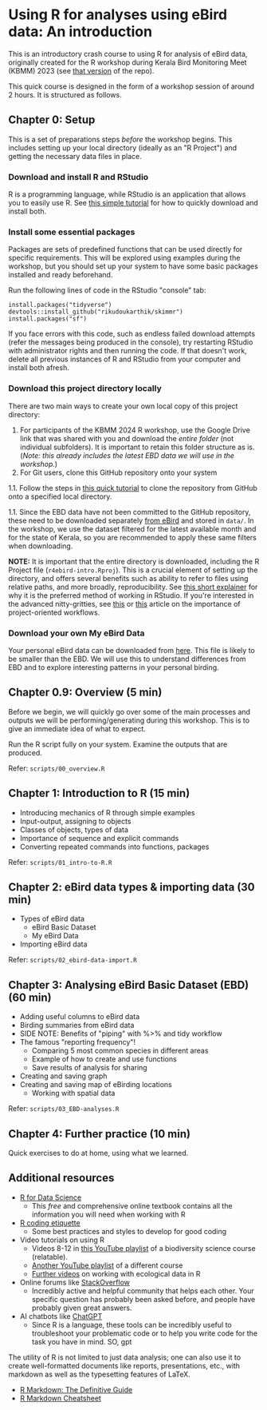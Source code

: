 # Using R for analyses using eBird data: An introduction

This is an introductory crash course to using R for analysis of eBird data, originally created for the R workshop during Kerala Bird Monitoring Meet (KBMM) 2023 (see [that version](https://github.com/rikudoukarthik/r4ebird-intro/releases/tag/v2023.06) of the repo). 

This quick course is designed in the form of a workshop session of around 2 hours. It is structured as follows.

## Chapter 0: Setup

This is a set of preparations steps *before* the workshop begins. This includes setting up your local directory (ideally as an "R Project") and getting the necessary data files in place.

### Download and install R and RStudio

R is a programming language, while RStudio is an application that allows you to easily use R. See [this simple tutorial](https://rstudio-education.github.io/hopr/starting.html) for how to quickly download and install both.

### Install some essential packages

Packages are sets of predefined functions that can be used directly for specific requirements. This will be explored using examples during the workshop, but you should set up your system to have some basic packages installed and ready beforehand.

Run the following lines of code in the RStudio "console" tab:

```
install.packages("tidyverse")
devtools::install_github("rikudoukarthik/skimmr")
install.packages("sf")
```

If you face errors with this code, such as endless failed download attempts (refer the messages being produced in the console), try restarting RStudio with administrator rights and then running the code. If that doesn't work, delete all previous instances of R and RStudio from your computer and install both afresh.

### Download this project directory locally

There are two main ways to create your own local copy of this project directory:

1. For participants of the KBMM 2024 R workshop, use the Google Drive link that was shared with you and download the *entire folder* (not individual subfolders). It is important to retain this folder structure as is. (*Note: this already includes the latest EBD data we will use in the workshop.*)
1. For Git users, clone this GitHub repository onto your system

  1.1. Follow the steps in [this quick tutorial](https://argoshare.is.ed.ac.uk/healthyr_book/clone-an-existing-github-project-to-new-rstudio-project.html#fig:chap14-fig-clone) to clone the repository from GitHub onto a specified local directory.
    
  1.1. Since the EBD data have not been committed to the GitHub repository, these need to be downloaded separately [from eBird](https://ebird.org/data/download/ebd) and stored in `data/`. In the workshop, we use the dataset filtered for the latest available month and for the state of Kerala, so you are recommended to apply these same filters when downloading.
    
**NOTE:** It is important that the entire directory is downloaded, including the R Project file (`r4ebird-intro.Rproj`). This is a crucial element of setting up the directory, and offers several benefits  such as ability to refer to files using relative paths, and more broadly, reproducibility. See [this short explainer](https://rfortherestofus.com/2022/10/rstudio-projects) for why it is the preferred method of working in RStudio. If you're interested in the advanced nitty-gritties, see [this](https://r4ds.hadley.nz/workflow-scripts.html#projects) or [this](https://www.tidyverse.org/blog/2017/12/workflow-vs-script/) article on the importance of project-oriented workflows.

### Download your own My eBird Data

Your personal eBird data can be downloaded from [here](https://ebird.org/india/downloadMyData). This file is likely to be smaller than the EBD. We will use this to understand differences from EBD and to explore interesting patterns in your personal birding.

## Chapter 0.9: Overview (5 min)

Before we begin, we will quickly go over some of the main processes and outputs we will be performing/generating during this workshop. This is to give an immediate idea of what to expect. 

Run the R script fully on your system. Examine the outputs that are produced.

Refer: `scripts/00_overview.R`

## Chapter 1: Introduction to R (15 min)

- Introducing mechanics of R through simple examples
- Input-output, assigning to objects
- Classes of objects, types of data
- Importance of sequence and explicit commands
- Converting repeated commands into functions, packages

Refer: `scripts/01_intro-to-R.R`

## Chapter 2: eBird data types & importing data (30 min)

- Types of eBird data
  - eBird Basic Dataset
  - My eBird Data
- Importing eBird data

Refer: `scripts/02_ebird-data-import.R`

## Chapter 3: Analysing eBird Basic Dataset (EBD) (60 min)

- Adding useful columns to eBird data
- Birding summaries from eBird data
- SIDE NOTE: Benefits of "piping" with %>% and tidy workflow
- The famous "reporting frequency"!
  - Comparing 5 most common species in different areas
  - Example of how to create and use functions
  - Save results of analysis for sharing
- Creating and saving graph
- Creating and saving map of eBirding locations
  - Working with spatial data

Refer: `scripts/03_EBD-analyses.R`

## Chapter 4: Further practice (10 min)

Quick exercises to do at home, using what we learned.

## Additional resources

- [R for Data Science](https://r4ds.hadley.nz/)
  - This *free* and comprehensive online textbook contains all the information you will need when working with R
- [R coding etiquette](https://ourcodingclub.github.io/tutorials/etiquette/index.html)
  - Some best practices and styles to develop for good coding
- Video tutorials on using R
  - Videos 8-12 in [this YouTube playlist](https://www.youtube.com/playlist?list=PLwFqvDRX_4sJ0HnNGXlWjd8A7vFi2k0wp) of a biodiversity science course (relatable).
  - [Another YouTube playlist](https://www.youtube.com/playlist?list=PLwFqvDRX_4sLZYeVgDQGINEXrGkgeg3Td) of a different course
  - [Further videos]( (https://www.youtube.com/playlist?list=PL1BRV4y5o32AtvEy565FRAfHnEn5TgsQ4)) on working with ecological data in R
- Online forums like [StackOverflow](https://stackoverflow.com/)
  - Incredibly active and helpful community that helps each other. Your specific question has probably been asked before, and people have probably given great answers.
- AI chatbots like [ChatGPT](https://chatgpt.com/)
  - Since R is a language, these tools can be incredibly useful to troubleshoot your problematic code or to help you write code for the task you have in mind.
SO, gpt

The utility of R is not limited to just data analysis; one can also use it to create well-formatted documents like reports, presentations, etc., with markdown as well as the typesetting features of LaTeX.

- [R Markdown: The Definitive Guide](https://bookdown.org/yihui/rmarkdown/)
- [R Markdown Cheatsheet](https://www.rstudio.com/wp-content/uploads/2015/02/rmarkdown-cheatsheet.pdf)

